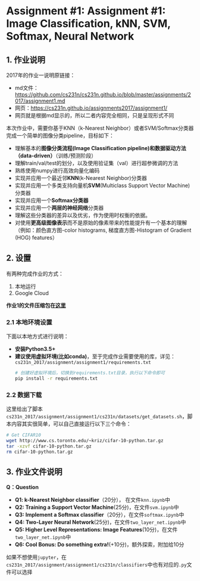 # Assignment #1: Assignment #1: Image Classification, kNN, SVM, Softmax, Neural Network
## 1. 作业说明
2017年的作业一说明原链接：
+ md文件：<https://github.com/cs231n/cs231n.github.io/blob/master/assignments/2017/assignment1.md>
+ 网页：<https://cs231n.github.io/assignments2017/assignment1/>
+ 网页就是根据md显示的，所以二者内容完全相同，只是呈现形式不同

本次作业中，需要你基于KNN（k-Nearest Neighbor）或者SVM/Softmax分类器完成一个简单的图像分类pipeline，目标如下：
+ 理解基本的**图像分类流程(Image Classification pipeline)**和**数据驱动方法（data-driven）**（训练/预测阶段）
+ 理解train/val/test的划分，以及使用验证集（val）进行超参微调的方法
+ 熟练使用numpy进行高效向量化编码
+ 实现并应用一个最近邻**KNN**(k-Nearest Neighbor)分类器
+ 实现并应用一个多类支持向量机**SVM**(Multiclass Support Vector Machine)分类器
+ 实现并应用一个**Softmax分类器**
+ 实现并应用一个**两层的神经网络**分类器
+ 理解这些分类器的差异以及优劣，作为使用时权衡的依据。
+ 对使用**更高级图像表示**而不是原始的像素带来的性能提升有一个基本的理解（例如：颜色直方图-color histograms, 梯度直方图-Histogram of Gradient (HOG) features）

## 2. 设置
有两种完成作业的方式：
1. 本地运行
2. Google Cloud

**作业1的文件压缩包在[这里](http://cs231n.stanford.edu/assignments/2017/spring1617_assignment1.zip)**
### 2.1 本地环境设置
下面以本地方式进行说明： 
+ **安装Python3.5+**
+ **建议使用虚拟环境(比如conda)**，至于完成作业需要使用的库，详见：`cs231n_2017/assignment/assignment1/requirements.txt`
    ```bash
    # 创建好虚拟环境后，切换到requirements.txt目录，执行以下命令即可
    pip install -r requirements.txt
    ```
### 2.2 数据下载
这里给出了脚本`cs231n_2017/assignment/assignment1/cs231n/datasets/get_datasets.sh`，脚本内容其实很简单，可以自己直接运行以下三个命令：
```bash
# Get CIFAR10
wget http://www.cs.toronto.edu/~kriz/cifar-10-python.tar.gz
tar -xzvf cifar-10-python.tar.gz
rm cifar-10-python.tar.gz 
```

## 3. 作业文件说明
**Q：Question**
+ **Q1: k-Nearest Neighbor classifier**（20分）， 在文件`knn.ipynb`中
+ **Q2: Training a Support Vector Machine**(25分)，在文件`svm.ipynb`中
+ **Q3: Implement a Softmax classifier**（20分），在文件`softmax.ipynb`中
+ **Q4: Two-Layer Neural Network**(25分)，在文件`two_layer_net.ipynb`中
+ **Q5: Higher Level Representations: Image Features**(10分)，在文件`two_layer_net.ipynb`中
+ **Q6: Cool Bonus: Do something extra!**(+10分)，额外探索，附加给10分

如果不想使用`jupyter`，在`cs231n_2017/assignment/assignment1/cs231n/classifiers`中也有对应的`.py`文件可以选择